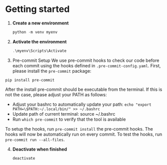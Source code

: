 # Getting started

1. **Create a new environment**
   ```powershell
   python -m venv myenv
   ```

3. **Activate the environment**
   ```powershell
   .\myenv\Scripts\Activate
   ```
4. Pre-commit Setup
We use pre-commit hooks to check our code before each commit using the hooks defined in `.pre-commit-config.yaml`. First, please install the `pre-commit` package:

`pip install pre-commit`

After the install pre-commit should be executable from the terminal. If this is not the case, please adjust your PATH as follows:

* Adjust your bashrc to automatically update your path: `echo "export PATH=\$PATH:~/.local/bin/" >> ~/.bashrc`
* Update path of current terminal: source ~/.bashrc
* Run `which pre-commit` to verify that the tool is available

To setup the hooks, run `pre-commit install` the pre-commit hooks. The hooks will now be automatically run on every commit.
To test the hooks, run `pre-commit run --all-files`.


4. **Deactivate when finished**
   ```powershell
   deactivate
   ```
